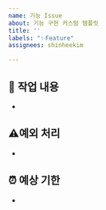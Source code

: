 ```yaml
---
name: 기능 Issue
about: 기능 구현 커스텀 템플릿
title: ''
labels: "✨Feature"
assignees: shinheekim

---
```


## 🔎 작업 내용
- 
## ⚠️예외 처리
- 
## ⏰ 예상 기한
-
